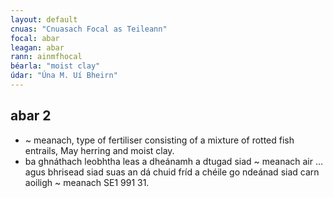 ```yaml
---
layout: default
cnuas: "Cnuasach Focal as Teileann"
focal: abar
leagan: abar
rann: ainmfhocal
béarla: "moist clay"
údar: "Úna M. Uí Bheirn"
---
```


## abar 2


* ~ meanach, type of fertiliser consisting of a mixture of
rotted fish entrails, May herring and moist clay.
* ba ghnáthach leobhtha leas a dheánamh a dtugad siad ~ meanach
air … agus bhrisead siad suas an dá chuid fríd a chéile
go ndeánad siad carn aoiligh ~ meanach SE1 991 31.

